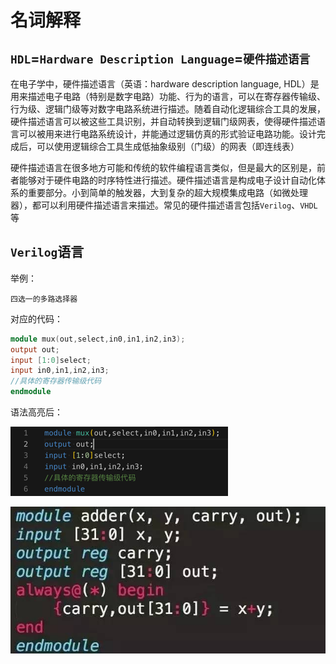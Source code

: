 # 名词解释

## `HDL`=`Hardware Description Language`=`硬件描述语言`

在电子学中，硬件描述语言（英语：hardware description language, HDL）是用来描述电子电路（特别是数字电路）功能、行为的语言，可以在寄存器传输级、行为级、逻辑门级等对数字电路系统进行描述。随着自动化逻辑综合工具的发展，硬件描述语言可以被这些工具识别，并自动转换到逻辑门级网表，使得硬件描述语言可以被用来进行电路系统设计，并能通过逻辑仿真的形式验证电路功能。设计完成后，可以使用逻辑综合工具生成低抽象级别（门级）的网表（即连线表）

硬件描述语言在很多地方可能和传统的软件编程语言类似，但是最大的区别是，前者能够对于硬件电路的时序特性进行描述。硬件描述语言是构成电子设计自动化体系的重要部分。小到简单的触发器，大到复杂的超大规模集成电路（如微处理器），都可以利用硬件描述语言来描述。常见的硬件描述语言包括`Verilog`、`VHDL`等

## `Verilog`语言

举例：

`四选一的多路选择器`

对应的代码：

```verilog
module mux(out,select,in0,in1,in2,in3);
output out;
input [1:0]select;
input in0,in1,in2,in3;
//具体的寄存器传输级代码
endmodule
```

语法高亮后：

![Verilog语法高亮效果](../assets/img/verilog_syntax_highlight_effect.png)

![Verilog语法高亮效果2](../assets/img/verilog_syntax_highlight_effect_2.jpg)
